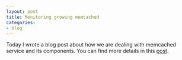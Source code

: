 ```yaml
---
layout: post
title: Monitoring growing memcached
categories:
- blog
---
```


Today I wrote a blog post about how we are dealing with memcached service and its components. You can find more details in this [post](http://engineering.vinted.com/2015/06/09/monitoring-growing-memcached/).
